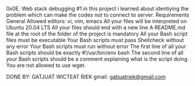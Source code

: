 0x0E. Web stack debugging #1
in this project i learned about identiying the problem which can make the codes not to connect to server.
Requirements
General
Allowed editors: vi, vim, emacs
All your files will be interpreted on Ubuntu 20.04 LTS
All your files should end with a new line
A README.md file at the root of the folder of the project is mandatory
All your Bash script files must be executable
Your Bash scripts must pass Shellcheck without any error
Your Bash scripts must run without error
The first line of all your Bash scripts should be exactly #!/usr/bin/env bash
The second line of all your Bash scripts should be a comment explaining what is the script doing
You are not allowed to use wget.


DONE BY:
GATJUAT WICTEAT RIEK
gmail: gatjuatriek@gmail.com
